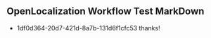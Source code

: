 ## OpenLocalization Workflow Test MarkDown
* 1df0d364-20d7-421d-8a7b-131d6f1cfc53 thanks!

<!--HONumber=Sep16_HO1-->


